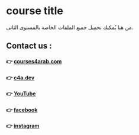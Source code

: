 # course title

من هنا يُمكنك تحميل  جميع الملفات الخاصة بالمستوى الثاتى.


## Contact us :
#### 👉 [courses4arab.com](https://courses4arab.com/)
#### 👉 [c4a.dev](https://c4a.dev/)
#### 👉 [YouTube](https://www.youtube.com/channel/UCs8PwUcH93uchrEZkB8ltNw)
#### 👉 [facebook](https://www.facebook.com/courses4arab)
#### 👉 [instagram](https://www.instagram.com/ali__elrayes)


 


 
